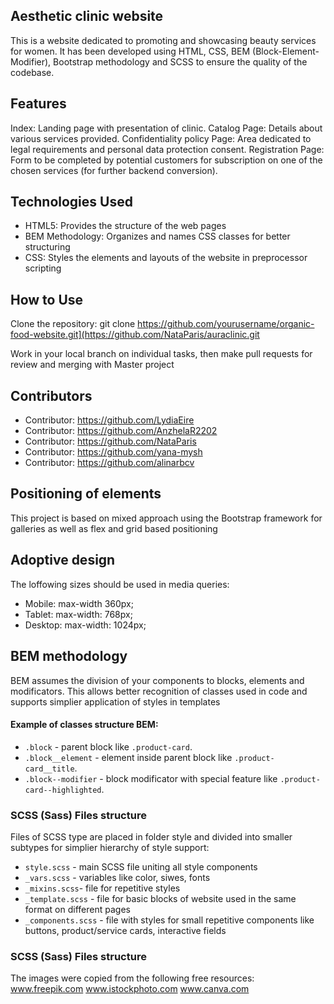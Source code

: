 ## Aesthetic clinic website

This is a website dedicated to promoting and showcasing beauty services for women. It has been developed using HTML, CSS, BEM (Block-Element-Modifier), Bootstrap methodology and SCSS to ensure the quality of the codebase.

## Features

Index: Landing page with presentation of clinic.
Catalog Page: Details about various services provided.
Confidentiality policy Page: Area dedicated to legal requirements and personal data protection consent.
Registration Page: Form to be completed by potential customers for subscription on one of the chosen services (for further backend conversion).

## Technologies Used

- HTML5: Provides the structure of the web pages
- BEM Methodology: Organizes and names CSS classes for better structuring
- CSS: Styles the elements and layouts of the website in preprocessor scripting

## How to Use

Clone the repository: git clone https://github.com/yourusername/organic-food-website.git](https://github.com/NataParis/auraclinic.git

Work in your local branch on individual tasks, then make pull requests for review and merging with Master project

## Contributors

- Contributor: https://github.com/LydiaEire
- Contributor: https://github.com/AnzhelaR2202
- Contributor: https://github.com/NataParis
- Contributor: https://github.com/yana-mysh
- Contributor: https://github.com/alinarbcv

## Positioning of elements

This project is based on mixed approach using the Bootstrap framework for galleries as well as flex and grid based positioning

## Adoptive design

The loffowing sizes should be used in media queries:

- Mobile: max-width 360px;
- Tablet: max-width: 768px;
- Desktop: max-width: 1024px;

## BEM methodology

BEM assumes the division of your components to blocks, elements and modificators. This allows better recognition of classes used in code and supports simplier application of styles in templates

#### Example of classes structure BEM:

- `.block` - parent block like `.product-card`.
- `.block__element` - element inside parent block like `.product-card__title`.
- `.block--modifier` - block modificator with special feature like `.product-card--highlighted`.

### SCSS (Sass) Files structure

Files of SCSS type are placed in folder style and divided into smaller subtypes for simplier hierarchy of style support:

- `style.scss` - main SCSS file uniting all style components
- `_vars.scss` - variables like color, siwes, fonts
- `_mixins.scss`- file for repetitive styles
- `_template.scss` - file for basic blocks of website used in the same format on different pages
- `_components.scss` - file with styles for small repetitive components like buttons, product/service cards, interactive fields

### SCSS (Sass) Files structure

The images were copied from the following free resources:
www.freepik.com
www.istockphoto.com
www.canva.com
